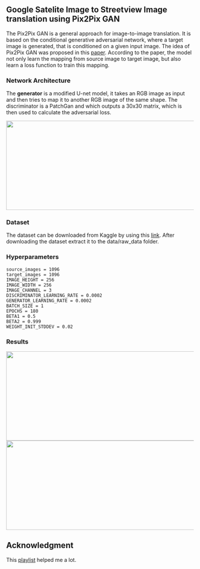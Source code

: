 ## Google Satelite Image to Streetview Image translation using Pix2Pix GAN

The Pix2Pix GAN is a general approach for image-to-image translation. It is based on the conditional generative adversarial network, where a target image is generated, that is conditioned on a given input image. The idea of Pix2Pix GAN was proposed in this [paper](https://arxiv.org/abs/1611.07004). According to the paper, the model not only learn the mapping from source image to target image, but also learn a loss function to train this mapping. 


### Network Architecture
The **generator** is a modified U-net model, it takes an RGB image as input and then tries to map it to another RGB image of the same shape.
The discriminator is a PatchGan and which outputs a 30x30 matrix, which is then used to calculate the adversarial loss.

<img src="https://github.com/Therickysen08/pix2pix/blob/main/images/discriminator.png" width="650" height="240"/>


### Dataset
The dataset can be downloaded from Kaggle by using this [link](https://www.kaggle.com/alincijov/pix2pix-maps/version/1). After downloading the dataset extract it to the data/raw_data folder.

### Hyperparameters
    source_images = 1096
    target_images = 1096
    IMAGE_HEIGHT = 256
    IMAGE_WIDTH = 256
    IMAGE_CHANNEL = 3
    DISCRIMINATOR_LEARNING_RATE = 0.0002
    GENERATOR_LEARNING_RATE = 0.0002
    BATCH_SIZE = 1
    EPOCHS = 180
    BETA1 = 0.5
    BETA2 = 0.999
    WEIGHT_INIT_STDDEV = 0.02

### Results

<img src="https://github.com/Therickysen08/pix2pix/blob/main/images/result.png" width="650" height="240"/>

<img src="https://github.com/Therickysen08/pix2pix/blob/main/images/result2.png" width="650" height="240"/>

## Acknowledgment
This [playlist](https://www.youtube.com/playlist?list=PLhhyoLH6IjfwIp8bZnzX8QR30TRcHO8Va) helped me a lot. 

